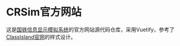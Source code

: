 # CRSim官方网站

这是[国铁信息显示模拟系统](https://github.com/denglihong2007/CRSim)的官方网站源代码仓库，采用Vuetify，参考了[ClassIsland官网](https://classisland.tech)的样式设计。
